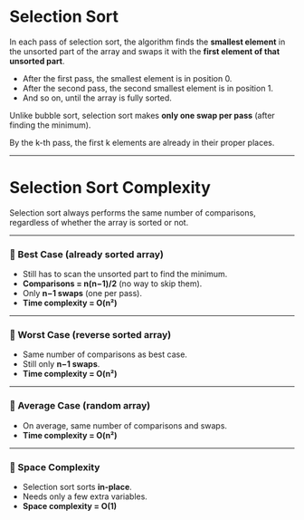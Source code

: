 # Selection Sort
In each pass of selection sort, the algorithm finds the **smallest element** in the unsorted part of the array and swaps it with the **first element of that unsorted part**.  

- After the first pass, the smallest element is in position 0.  
- After the second pass, the second smallest element is in position 1.  
- And so on, until the array is fully sorted.  

Unlike bubble sort, selection sort makes **only one swap per pass** (after finding the minimum).  

By the k-th pass, the first k elements are already in their proper places.  

---

# Selection Sort Complexity

Selection sort always performs the same number of comparisons, regardless of whether the array is sorted or not.  

---

### 🔹 Best Case (already sorted array)
- Still has to scan the unsorted part to find the minimum.  
- **Comparisons = n(n−1)/2** (no way to skip them).  
- Only **n−1 swaps** (one per pass).  
- **Time complexity = O(n²)**  

---

### 🔹 Worst Case (reverse sorted array)
- Same number of comparisons as best case.  
- Still only **n−1 swaps**.  
- **Time complexity = O(n²)**  

---

### 🔹 Average Case (random array)
- On average, same number of comparisons and swaps.  
- **Time complexity = O(n²)**  

---

### 🔹 Space Complexity
- Selection sort sorts **in-place**.  
- Needs only a few extra variables.  
- **Space complexity = O(1)**  